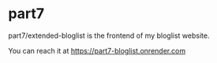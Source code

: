 # part7
part7/extended-bloglist is the frontend of my bloglist website.

You can reach it at https://part7-bloglist.onrender.com
